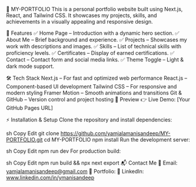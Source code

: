 
🚀 MY-PORTFOLIO
This is a personal portfolio website built using Next.js, React, and Tailwind CSS. It showcases my projects, skills, and achievements in a visually appealing and responsive design.

📌 Features
✅ Home Page – Introduction with a dynamic hero section.
✅ About Me – Brief background and experience.
✅ Projects – Showcases my work with descriptions and images.
✅ Skills – List of technical skills with proficiency levels.
✅ Certificates – Display of earned certifications.
✅ Contact – Contact form and social media links.
✅ Theme Toggle – Light & dark mode support.

🛠️ Tech Stack
Next.js – For fast and optimized web performance
React.js – Component-based UI development
Tailwind CSS – For responsive and modern styling
Framer Motion – Smooth animations and transitions
Git & GitHub – Version control and project hosting
📸 Preview
👉 Live Demo: [Your GitHub Pages URL]

⚡ Installation & Setup
Clone the repository and install dependencies:

sh
Copy
Edit
git clone https://github.com/yamjalamanisandeep/MY-PORTFOLIO.git
cd MY-PORTFOLIO
npm install
Run the development server:

sh
Copy
Edit
npm run dev
For production build:

sh
Copy
Edit
npm run build && npx next export
📬 Contact Me
📧 Email: yamjalamanisandeep@gmail.com
🔗 Portfolio: 
💼 LinkedIn: www.linkedin.com/in/ymanisandeep


